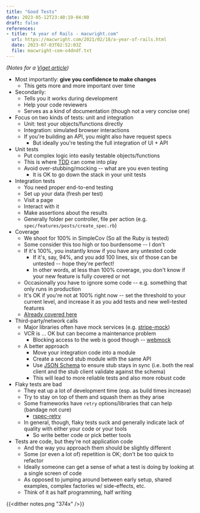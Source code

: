 ```yaml
---
title: "Good Tests"
date: 2023-05-12T23:40:19-04:00
draft: false
references:
- title: "A year of Rails - macwright.com"
  url: https://macwright.com/2021/02/18/a-year-of-rails.html
  date: 2023-07-03T02:52:03Z
  file: macwright-com-o4dndf.txt
---
```


_(Notes for a [Viget article][1])_

[1]: /elsewhere/maintenance-matters-good-tests

* Most importantly: **give you confidence to make changes**
  * This gets more and more important over time
* Secondarily:
  * Tells you it works during development
  * Help your code reviewers
  * Serves as a kind of documentation (though not a very concise one)
* Focus on two kinds of tests: unit and integration
  * Unit: test your objects/functions directly
  * Integration: simulated browser interactions
  * If you're building an API, you might also have request specs
    * But ideally you're testing the full integration of UI + API
* Unit tests
  * Put complex logic into easily testable objects/functions
  * This is where [TDD][2] can come into play
  * Avoid over-stubbing/mocking -- what are you even testing
    * It is OK to go down the stack in your unit tests
* Integration tests
  * You need proper end-to-end testing
  * Set up your data (fresh per test)
  * Visit a page
  * Interact with it
  * Make assertions about the results
  * Generally folder per controller, file per action (e.g. `spec/features/posts/create_spec.rb`)
* Coverage
  * We shoot for 100% in SimpleCov (So all the Ruby is tested)
  * Some consider this too high or too burdensome -- I don't
  * If it's 100%, you instantly know if you have any untested code
    * If it's, say, 94%, and you add 100 lines, six of those can be untested -- hope they're perfect!
    * In other words, at less than 100% coverage, you don't know if your new feature is fully covered or not
  * Occasionally you have to ignore some code -- e.g. something that only runs in production
  * It's OK if you're not at 100% right now -- set the threshold to your current level, and increase it as you add tests and new well-tested features
  * [Already covered here][3]
* Third-party/network calls
  * Major libraries often have mock services (e.g. [stripe-mock][4])
  * VCR is … OK but can become a maintenance problem
    * Blocking access to the web is good though -- [webmock][5]
  * A better approach
    * Move your integration code into a module
    * Create a second stub module with the same API
    * Use [JSON Schema][6] to ensure stub stays in sync (i.e. both the real client and the stub client validate against the schema)
    * This will lead to more reliable tests and also more robust code
* Flaky tests are bad
  * They eat up a lot of development time (esp. as build times increase)
  * Try to stay on top of them and squash them as they arise
  * Some frameworks have `retry` options/libraries that can help (bandage not cure)
    * [rspec-retry][7]
  * In general, though, flaky tests suck and generally indicate lack of quality with either your code or your tools
    * So write better code or pick better tools
* Tests are code, but they're not application code
  * And the way you approach them should be slightly different
  * Some (or even a lot of) repetition is OK; don't be too quick to refactor
  * Ideally someone can get a sense of what a test is doing by looking at a single screen of code
  * As opposed to jumping around between early setup, shared examples, complex factories w/ side-effects, etc.
  * Think of it as half programming, half writing

[2]: https://en.wikipedia.org/wiki/Test-driven_development
[3]: https://www.viget.com/articles/maintenance-matters-code-coverage/
[4]: https://github.com/stripe/stripe-mock
[5]: https://github.com/bblimke/webmock#real-requests-to-network-can-be-allowed-or-disabled
[6]: https://json-schema.org/
[7]: https://github.com/NoRedInk/rspec-retry

{{<dither notes.png "374x" />}}
